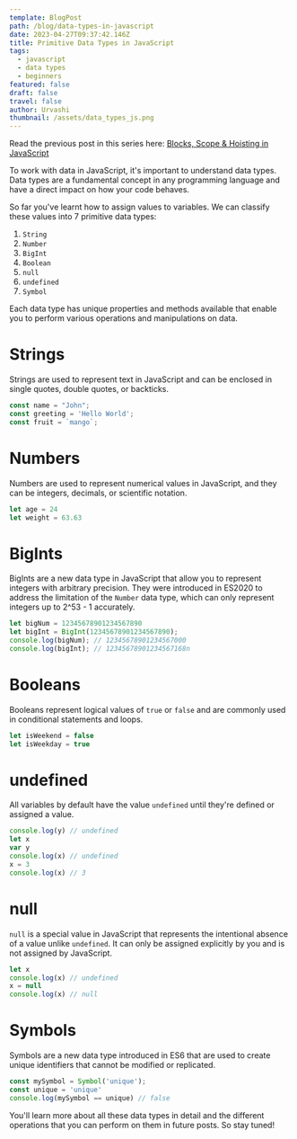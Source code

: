 ```yaml
---
template: BlogPost
path: /blog/data-types-in-javascript
date: 2023-04-27T09:37:42.146Z
title: Primitive Data Types in JavaScript
tags:
  - javascript
  - data types
  - beginners
featured: false
draft: false
travel: false
author: Urvashi
thumbnail: /assets/data_types_js.png
---
```


Read the previous post in this series here: [Blocks, Scope & Hoisting in JavaScript](https://www.thecodedose.com/blog/blocks-scope-and-hoisting-in-javascript)

To work with data in JavaScript, it's important to understand data types. Data types are a fundamental concept in any programming language and have a direct impact on how your code behaves.

So far you've learnt how to assign values to variables.
We can classify these values into 7 primitive data types:
1. `String`
2. `Number`
3. `BigInt`
4. `Boolean`
5. `null`
6. `undefined`
7. `Symbol`

Each data type has unique properties and methods available that enable you to perform various operations and manipulations on data.

# Strings

Strings are used to represent text in JavaScript and can be enclosed in single quotes, double quotes, or backticks.

```js
const name = "John";
const greeting = 'Hello World';
const fruit = `mango`;
```

# Numbers

Numbers are used to represent numerical values in JavaScript, and they can be integers, decimals, or scientific notation.

```js
let age = 24
let weight = 63.63
```

# BigInts

BigInts are a new data type in JavaScript that allow you to represent integers with arbitrary precision.
They were introduced in ES2020 to address the limitation of the `Number` data type, which can only represent integers up to 2^53 - 1 accurately.

```js
let bigNum = 12345678901234567890
let bigInt = BigInt(12345678901234567890);
console.log(bigNum); // 12345678901234567000
console.log(bigInt); // 12345678901234567168n
```

# Booleans

Booleans represent logical values of `true` or `false` and are commonly used in conditional statements and loops.

```js
let isWeekend = false
let isWeekday = true
```

# undefined

All variables by default have the value `undefined` until they're defined or assigned a value.

```js
console.log(y) // undefined
let x
var y
console.log(x) // undefined
x = 3
console.log(x) // 3
```

# null

`null` is a special value in JavaScript that represents the intentional absence of a value unlike `undefined`.
It can only be assigned explicitly by you and is not assigned by JavaScript.

```js
let x
console.log(x) // undefined
x = null
console.log(x) // null
```

# Symbols

Symbols are a new data type introduced in ES6 that are used to create unique identifiers that cannot be modified or replicated.

```js
const mySymbol = Symbol('unique');
const unique = 'unique'
console.log(mySymbol == unique) // false
```

You'll learn more about all these data types in detail and the different operations that you can perform on them in future posts.
So stay tuned!
